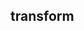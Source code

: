 ## transform


<!-- CSSJSON.transform.description -->

<!-- CSSJSON.transform.syntax -->

<!-- CSSJSON.transform.values -->

<!-- CSSJSON.transform.defaultValue -->

<!-- CSSJSON.transform.unixTags -->

<!-- CSSJSON.transform.compatibility -->

<!-- CSSJSON.transform.reference -->